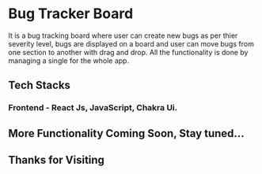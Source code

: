 # Bug Tracker Board

It is a bug tracking board where user can create new bugs as per thier severity level, bugs are displayed on a board and user can move bugs
from one section to another with drag and drop. All the functionality is done by managing a single for the whole app. 

## Tech Stacks 
### Frontend - React Js, JavaScript, Chakra Ui.

## More Functionality Coming Soon, Stay tuned...

## Thanks for Visiting
